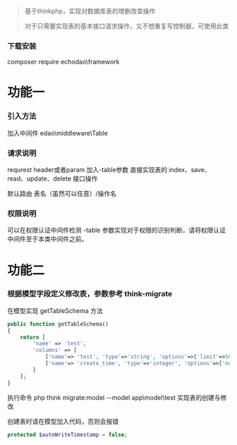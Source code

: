 > 基于thinkphp，实现对数据库表的增删改查操作

> 对于只需要实现表的基本接口请求操作，又不想重复写控制器，可使用此类

### 下载安装
composer require echodao\framework

# 功能一
### 引入方法
加入中间件 edao\middleware\Table

### 请求说明
requrest header或者param 加入-table参数 直接实现表的 index、save、read、update、delete 接口操作

默认路由 表名（虽然可以任意）/操作名

### 权限说明
可以在权限认证中间件检测 -table 参数实现对于权限的识别判断，请将权限认证中间件至于本类中间件之前。

# 功能二
### 根据模型字段定义修改表，参数参考 think-migrate
在模型实现 getTableSchema 方法

```php
public function getTableSchema()
{
    return [
        'name' => 'test',
        'columns' => [
            ['name'=> 'test', 'type'=>'string', 'options'=>['limit'=>50]],
            ['name'=> 'create_time', 'type'=>'integer', 'options'=>['null'=> true, 'comment'=>'添加时间']],
        ]
    ];
}
```

执行命令 php think migrate:model --model app\\model\\test 实现表的创建与修改

创建表时请在模型加入代码，否则会报错
```php
protected $autoWriteTimestamp = false;
```
